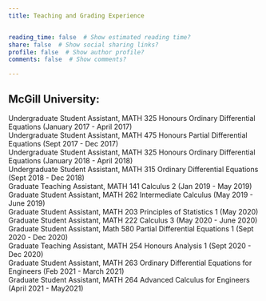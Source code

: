 ```yaml
---
title: Teaching and Grading Experience


reading_time: false  # Show estimated reading time?
share: false  # Show social sharing links?
profile: false  # Show author profile?
comments: false  # Show comments?

---
```


## McGill University:
Undergraduate Student Assistant, MATH 325 Honours Ordinary Differential Equations (January 2017 - April 2017)\
Undergraduate Student Assistant, MATH 475 Honours Partial Differential Equations (Sept 2017 - Dec 2017)\
Undergraduate Student Assistant, MATH 325 Honours Ordinary Differential Equations (January 2018 - April 2018)\
Undergraduate Student Assistant, MATH 315 Ordinary Differential Equations (Sept 2018 - Dec 2018)\
Graduate Teaching Assistant, MATH 141 Calculus 2 (Jan 2019 - May 2019)\
Graduate Student Assistant, MATH 262 Intermediate Calculus (May 2019  - June 2019)\
Graduate Student Assistant, MATH 203 Principles of Statistics 1 (May 2020)\
Graduate Student Assistant, MATH 222 Calculus 3 (May 2020 - June 2020)\
Graduate Student Assistant, Math 580 Partial Differential Equations 1 (Sept 2020 - Dec 2020)\
Graduate Teaching Assistant, MATH 254 Honours Analysis 1 (Sept 2020 - Dec 2020)\
Graduate Student Assistant, MATH 263 Ordinary Differential Equations for Engineers (Feb 2021 - March 2021)\
Graduate Student Assistant, MATH 264 Advanced Calculus for Engineers (April 2021 - May2021)
